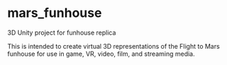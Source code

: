 # mars_funhouse
3D Unity project for funhouse replica

This is intended to create virtual 3D representations of the Flight to Mars funhouse for use in game, VR, video, film, and streaming media.
